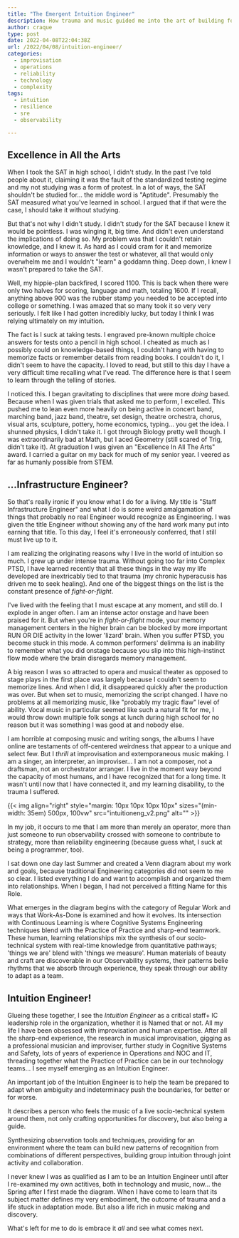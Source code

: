 ```yaml
---
title: "The Emergent Intuition Engineer"
description: How trauma and music guided me into the art of building for adaptation
author: craque
type: post
date: 2022-04-08T22:04:38Z
url: /2022/04/08/intuition-engineer/
categories:
  - improvisation
  - operations
  - reliability
  - technology
  - complexity
tags:
  - intuition
  - resilience
  - sre
  - observability

---
```


## Excellence in All the Arts

When I took the SAT in high school, I didn't study. In the past I've told people about it, claiming it was the fault of the standardized testing regime and my not studying was a form of protest. In a lot of ways, the SAT shouldn't be studied for... the middle word is "Aptitude". Presumably the SAT measured what you've learned in school. I argued that if that were the case, I should take it without studying.

But that's not why I didn't study. I didn't study for the SAT because I knew it would be pointless. I was winging it, big time. And didn't even understand the implications of doing so. My problem was that I couldn't retain knowledge, and I knew it. As hard as I could cram for it and memorize information or ways to answer the test or whatever, all that would only overwhelm me and I wouldn't "learn" a goddamn thing. Deep down, I knew I wasn't prepared to take the SAT.

Well, my hippie-plan backfired, I scored 1100. This is back when there were only two halves for scoring, language and math, totaling 1600. If I recall, anything above 900 was the rubber stamp you needed to be accepted into college or something. I was amazed that so many took it so very very seriously. I felt like I had gotten incredibly lucky, but today I think I was relying ultimately on my intuition.

The fact is I suck at taking tests. I engraved pre-known multiple choice answers for tests onto a pencil in high school. I cheated as much as I possibly could on knowledge-based things, I couldn't hang with having to memorize facts or remember details from reading books. I couldn't do it, I didn't seem to have the capacity. I loved to read, but still to this day I have a very difficult time recalling what I've read. The difference here is that I seem to learn through the telling of stories.

I noticed this. I began gravitating to disciplines that were more _doing_ based. Because when I was given trials that asked me to perform, I excelled. This pushed me to lean even more heavily on being active in concert band, marching band, jazz band, theatre, set design, theatre orchestra, chorus, visual arts, sculpture, pottery, home economics, typing... you get the idea. I shunned physics, I didn't take it. I got through Biology pretty well though. I was extraordinarily bad at Math, but I aced Geometry (still scared of Trig, didn't take it). At graduation I was given an "Excellence In All The Arts" award. I carried a guitar on my back for much of my senior year. I veered as far as humanly possible from STEM.

## ...Infrastructure Engineer?

So that's really ironic if you know what I do for a living. My title is "Staff Infrastructure Engineer" and what I do is some weird amalgamation of things that probably no real Engineer would recognize as Engineering. I was given the title Engineer without showing any of the hard work many put into earning that title. To this day, I feel it's erroneously conferred, that I still must live up to it.

I am realizing the originating reasons why I live in the world of intuition so much. I grew up under intense trauma. Without going too far into Complex PTSD, I have learned recently that all these things in the way my life developed are inextricably tied to that trauma (my chronic hyperacusis has driven me to seek healing). And one of the biggest things on the list is the constant presence of _fight-or-flight_.

I've lived with the feeling that I must escape at any moment, and still do. I explode in anger often. I am an intense actor onstage and have been praised for it. But when you're in _fight-or-flight_ mode, your memory management centers in the higher brain can be blocked by more important RUN OR DIE activity in the lower 'lizard' brain. When you suffer PTSD, you become stuck in this mode. A common performers' delimma is an inability to remember what you did onstage because you slip into this high-instinct flow mode where the brain disregards memory management.

A big reason I was so attracted to opera and musical theater as opposed to stage plays in the first place was largely because I couldn't seem to memorize lines. And when I did, it disappeared quickly after the production was over. But when set to music, memorizing the script changed. I have no problems at all memorizing music, like "probably my tragic flaw" level of ability. Vocal music in particular seemed like such a natural fit for me, I would throw down multiple folk songs at lunch during high school for no reason but it was something I was good at and nobody else.

I am horrible at composing music and writing songs, the albums I have online are testaments of off-centered weirdness that appear to a unique and select few. But I _thrill_ at improvisation and extemporaneous music making. I am a singer, an interpreter, an improviser... I am not a composer, not a draftsman, not an orchestrator arranger. I live in the moment way beyond the capacity of most humans, and I have recognized that for a long time. It wasn't until now that I have connected it, and my learning disability, to the trauma I suffered.

{{< img align="right" style="margin: 10px 10px 10px 10px" sizes="(min-width: 35em) 500px, 100vw" src="intuitioneng_v2.png" alt="" >}}

In my job, it occurs to me that I am more than merely an operator, more than just someone to run observability crossed with someone to contribute to strategy, more than reliability engineering (because guess what, I suck at being a programmer, too).

I sat down one day last Summer and created a Venn diagram about my work and goals, because traditional Engineering categories did not seem to me so clear. I listed everything I do and want to accomplish and organized them into relationships. When I began, I had not perceived a fitting Name for this Role.

What emerges in the diagram begins with the category of Regular Work and ways that Work-As-Done is examined and how it evolves. Its intersection with Continuous Learning is where Cognitive Systems Engineering techniques blend with the Practice of Practice and sharp-end teamwork. These human, learning relationships mix the synthesis of our socio-technical system with real-time knowledge from quantitative pathways; 'things we are' blend with 'things we measure'. Human materials of beauty and craft are discoverable in our Observability systems, their patterns belie rhythms that we absorb through experience, they speak through our ability to adapt as a team.

## Intuition Engineer!

Glueing these together, I see the _Intuition Engineer_ as a critical staff+ IC leadership role in the organization, whether it is Named that or not. All my life I have been obsessed with improvisation and human expertise. After all the sharp-end experience, the research in musical improvisation, gigging as a professional musician and improviser, further study in Cognitive Systems and Safety, lots of years of experience in Operations and NOC and IT, threading together what the Practice of Practice can be in our technology teams... I see myself emerging as an Intuition Engineer.

An important job of the Intuition Engineer is to help the team be prepared to adapt when ambiguity and indeterminacy push the boundaries, for better or for worse.

It describes a person who feels the music of a live socio-technical system around them, not only crafting opportunities for discovery, but also being a guide.

Synthesizing observation tools and techniques, providing for an environment where the team can build new patterns of recognition from combinations of different perspectives, building group intuition through joint activity and collaboration.

I never knew I was as qualified as I am to be an Intuition Engineer until after I re-examined my own actitives, both in technology and music, now... the Spring after I first made the diagram. When I have come to learn that its subject matter defines my very embodiment, the outcome of trauma and a life stuck in adaptation mode. But also a life rich in music making and discovery.

What's left for me to do is embrace it _all_ and see what comes next.

